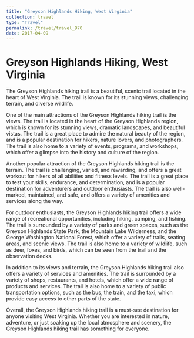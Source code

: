 ```yaml
---
title: "Greyson Highlands Hiking, West Virginia"
collection: travel
type: "Travel"
permalink: /travel/travel_970
date: 2017-04-09
---
```


# Greyson Highlands Hiking, West Virginia
The Greyson Highlands hiking trail is a beautiful, scenic trail located in the heart of West Virginia. The trail is known for its stunning views, challenging terrain, and diverse wildlife.

One of the main attractions of the Greyson Highlands hiking trail is the views. The trail is located in the heart of the Greyson Highlands region, which is known for its stunning views, dramatic landscapes, and beautiful vistas. The trail is a great place to admire the natural beauty of the region, and is a popular destination for hikers, nature lovers, and photographers. The trail is also home to a variety of events, programs, and workshops, which offer a glimpse into the history and culture of the region.

Another popular attraction of the Greyson Highlands hiking trail is the terrain. The trail is challenging, varied, and rewarding, and offers a great workout for hikers of all abilities and fitness levels. The trail is a great place to test your skills, endurance, and determination, and is a popular destination for adventurers and outdoor enthusiasts. The trail is also well-marked, maintained, and safe, and offers a variety of amenities and services along the way.

For outdoor enthusiasts, the Greyson Highlands hiking trail offers a wide range of recreational opportunities, including hiking, camping, and fishing. The trail is surrounded by a variety of parks and green spaces, such as the Greyson Highlands State Park, the Mountain Lake Wilderness, and the George Washington National Forest, which offer a variety of trails, seating areas, and scenic views. The trail is also home to a variety of wildlife, such as deer, foxes, and birds, which can be seen from the trail and the observation decks.

In addition to its views and terrain, the Greyson Highlands hiking trail also offers a variety of services and amenities. The trail is surrounded by a variety of shops, restaurants, and hotels, which offer a wide range of products and services. The trail is also home to a variety of public transportation options, such as the bus, the train, and the taxi, which provide easy access to other parts of the state.

Overall, the Greyson Highlands hiking trail is a must-see destination for anyone visiting West Virginia. Whether you are interested in nature, adventure, or just soaking up the local atmosphere and scenery, the Greyson Highlands hiking trail has something for everyone.
